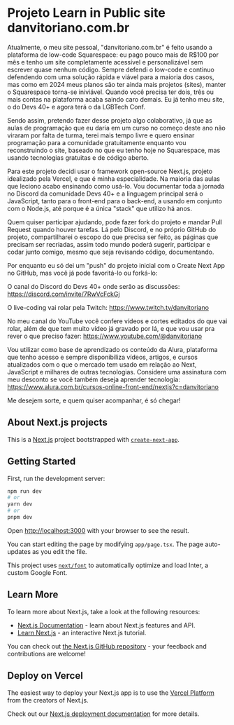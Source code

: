 # Projeto Learn in Public site danvitoriano.com.br

Atualmente, o meu site pessoal, "danvitoriano.com.br" é feito usando a plataforma de low-code Squarespace: eu pago pouco mais de R$100 por mês e tenho um site completamente acessível e personalizável sem escrever quase nenhum código. Sempre defendi o low-code e continuo defendendo com uma solução rápida e viável para a maioria dos casos, mas como em 2024 meus planos são ter ainda mais projetos (sites), manter o Squarespace torna-se iniviável. Quando você precisa ter dois, três ou mais contas na plataforma acaba saindo caro demais. Eu já tenho meu site, o do Devs 40+ e agora terá o da LGBTech Conf.

Sendo assim, pretendo fazer desse projeto algo colaborativo, já que as aulas de programação que eu daria em um curso no começo deste ano não viraram por falta de turma, terei mais tempo livre e quero ensinar programação para a comunidade gratuitamente enquanto vou reconstruindo o site, baseado no que eu tenho hoje no Squarespace, mas usando tecnologias gratuitas e de código aberto.

Para este projeto decidi usar o framework open-source Next.js, projeto idealizado pela Vercel, e que é minha especialidade. Na maioria das aulas que leciono acabo ensinando como usá-lo. Vou documentar toda a jornada no Discord da comunidade Devs 40+ e a linguagem principal será o JavaScript, tanto para o front-end para o back-end, a usando em conjunto com o Node.js, até porque é a única "stack" que utilizo há anos.

Quem quiser participar ajudando, pode fazer fork do projeto e mandar Pull Request quando houver tarefas. Lá pelo Discord, e no próprio GitHub do projeto, compartilharei o escopo do que precisa ser feito, as páginas que precisam ser recriadas, assim todo mundo poderá sugerir, participar e codar junto comigo, mesmo que seja revisando código, documentando.

Por enquanto eu só dei um "push" do projeto inicial com o Create Next App no GitHub, mas você já pode favoritá-lo ou forká-lo: 

O canal do Discord do Devs 40+ onde serão as discussões: https://discord.com/invite/7RwVcFckGj

O live-coding vai rolar pela Twitch: https://www.twitch.tv/danvitoriano 

No meu canal do YouTube você confere vídeos e cortes editados do que vai rolar, além de que tem muito vídeo já gravado por lá, e que vou usar pra rever o que preciso fazer: https://www.youtube.com/@danvitoriano 

Vou utilizar como base de aprendizado os conteúdo da Alura, plataforma que tenho acesso e sempre disponibiliza vídeos, artigos, e cursos atualizados com o que o mercado tem usado em relação ao Next, JavaScript e milhares de outras tecnologias. Considere uma assinatura com meu desconto se você também deseja aprender tecnologia: https://www.alura.com.br/cursos-online-front-end/nextjs?c=danvitoriano

Me desejem sorte, e quem quiser acompanhar, é só chegar!

## About Next.js projects

This is a [Next.js](https://nextjs.org/) project bootstrapped with [`create-next-app`](https://github.com/vercel/next.js/tree/canary/packages/create-next-app).

## Getting Started

First, run the development server:

```bash
npm run dev
# or
yarn dev
# or
pnpm dev
```

Open [http://localhost:3000](http://localhost:3000) with your browser to see the result.

You can start editing the page by modifying `app/page.tsx`. The page auto-updates as you edit the file.

This project uses [`next/font`](https://nextjs.org/docs/basic-features/font-optimization) to automatically optimize and load Inter, a custom Google Font.

## Learn More

To learn more about Next.js, take a look at the following resources:

- [Next.js Documentation](https://nextjs.org/docs) - learn about Next.js features and API.
- [Learn Next.js](https://nextjs.org/learn) - an interactive Next.js tutorial.

You can check out [the Next.js GitHub repository](https://github.com/vercel/next.js/) - your feedback and contributions are welcome!

## Deploy on Vercel

The easiest way to deploy your Next.js app is to use the [Vercel Platform](https://vercel.com/new?utm_medium=default-template&filter=next.js&utm_source=create-next-app&utm_campaign=create-next-app-readme) from the creators of Next.js.

Check out our [Next.js deployment documentation](https://nextjs.org/docs/deployment) for more details.
